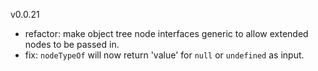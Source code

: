 v0.0.21

- refactor: make object tree node interfaces generic to allow extended nodes to be passed in.
- fix: `nodeTypeOf` will now return 'value' for `null` or `undefined` as input.
